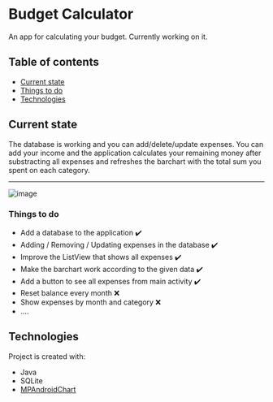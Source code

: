 # Budget Calculator
An app for calculating your budget. Currently working on it.

## Table of contents

* [Current state](#current-state)
* [Things to do](#things-to-do)
* [Technologies](#technologies)

## Current state
The database is working and you can add/delete/update expenses. You can add your income and the application calculates your remaining money after substracting all expenses and refreshes the barchart with the total sum you spent on each category.

------

![image](https://drive.google.com/uc?export=view&id=13eFVoNKXQMcpqqRamlIHi-tjkomZJLbt)

### Things to do
- Add a database to the application :heavy_check_mark:
- Adding / Removing / Updating expenses in the database :heavy_check_mark:
- Improve the ListView that shows all expenses :heavy_check_mark: 
- Make the barchart work according to the given data :heavy_check_mark: 
- Add a button to see all expenses from main activity :heavy_check_mark: 
- Reset balance every month :x:
- Show expenses by month and category :x:
- ....

## Technologies
Project is created with:
* Java
* SQLite
* [MPAndroidChart](https://github.com/PhilJay/MPAndroidChart)



